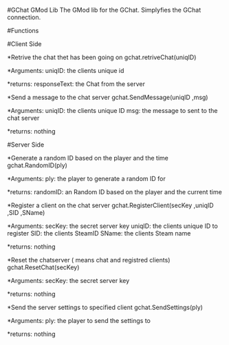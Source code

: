 #GChat GMod Lib
The GMod lib for the GChat. Simplyfies the GChat connection.

#Functions

#Client Side

*Retrive the chat thet has been going on
gchat.retriveChat(uniqID)

*Arguments:
uniqID: the clients unique id

*returns:
responseText: the Chat from the server

*Send a message to the chat server
gchat.SendMessage(uniqID ,msg)

*Arguments:
uniqID: the clients unique ID
msg: the message to sent to the chat server

*returns:
nothing


#Server Side

*Generate a random ID based on the player and the time
gchat.RandomID(ply)

*Arguments:
ply: the player to generate a random ID for

*returns:
randomID: an Random ID based on the player and the current time

*Register a client on the chat server
gchat.RegisterClient(secKey ,uniqID ,SID ,SName)

*Arguments:
secKey: the secret server key
uniqID: the clients unique ID to register
SID: the clients SteamID
SName: the clients Steam name

*returns:
nothing

*Reset the chatserver ( means chat and registred clients)
gchat.ResetChat(secKey)

*Arguments:
secKey: the secret server key

*returns:
nothing

*Send the server settings to specified client
gchat.SendSettings(ply)

*Arguments:
ply: the player to send the settings to

*returns:
nothing